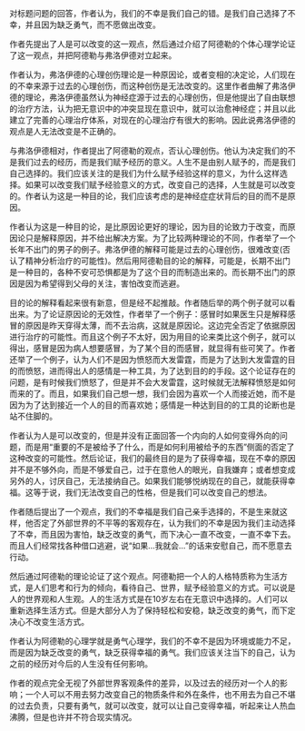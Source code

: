 
对标题问题的回答，作者认为，我们的不幸是我们自己的错。是我们自己选择了不幸，并且因为缺乏勇气，而不愿做出改变。

作者先提出了人是可以改变的这一观点，然后通过介绍了阿德勒的个体心理学论证了这一观点，并把阿德勒与弗洛伊德对立起来。

作者认为，弗洛伊德的心理创伤理论是一种原因论，或者变相的决定论，人们现在的不幸来源于过去的心理创伤，而这种创伤是无法改变的。这里作者曲解了弗洛伊德的理论，弗洛伊德虽然认为神经症源于过去的心理创伤，但是他提出了自由联想的治疗方法，认为把无意识中的冲突显现在意识中，就可以治愈神经症；并且以此建立了完善的心理治疗体系，对现在的心理治疗有很大的影响。因此说弗洛伊德的观点是人无法改变是不正确的。

与弗洛伊德相对，作者提出了阿德勒的观点，否认心理创伤。他认为决定我们的不是我们过去的经历，而是我们赋予经历的意义。人生不是由别人赋予的，而是我们自己选择的。我们应该关注的是我们为什么赋予经验这样的意义，为什么这样选择。如果可以改变我们赋予经验意义的方式，改变自己的选择，人生就是可以改变的。作者认为这是一种目的论，我们应该考虑的是神经症症状背后的目的而不是原因。

作者认为这是一种目的论，是比原因论更好的理论，因为目的论致力于改变，而原因论只是解释原因，并不给出解决方案。为了比较两种理论的不同，作者举了一个长年不出门的男子的例子。弗洛伊德的解释可能是过去的心理创伤，很难改变(否认了精神分析治疗的可能性)。然后用阿德勒目的论的解释，可能是，长期不出门是一种目的，各种不安可恐惧都是为了这个目的而制造出来的。而长期不出门的原因是因为希望得到父母的关注，害怕改变而逃避。

目的论的解释看起来很有新意，但是经不起推敲。作者随后举的两个例子就可以看出来。为了论证原因论的无效性，作者举了一个例子：感冒时如果医生只是解释感冒的原因是昨天穿得太薄，而不去治病，这就是原因论。这边完全否定了依据原因进行治疗的可能性。而且这个例子不太好，因为用目的论来类比这个例子，就可以得出，感冒是因为病人想要感冒，为了某个目的而感冒，就显得有些可笑了。作者还举了一个例子，认为人们不是因为愤怒而大发雷霆，而是为了达到大发雷霆的目的而愤怒，进而得出人的感情是一种工具，为了达到目的的手段。这个论证存在的问题，是有时候我们愤怒了，但是并不会大发雷霆，这时候就无法解释愤怒是如何而来的了。而且，如果我们自己想一想，我们会因为喜欢一个人而接近她，而不是因为为了达到接近一个人的目的而喜欢她；感情是一种达到目的的工具的论断也是站不住脚的。

作者认为人是可以改变的，但是并没有正面回答一个内向的人如何变得外向的问题，而是用“重要的不是被给予了什么，而是如何利用被给予的东西”侧面的否定了这种改变的可能性。然后论证，我们的最终目的是为了获得幸福，现在不幸的原因并不是不够外向，而是不够爱自己，过于在意他人的眼光，自我嫌弃；或者想变成另外的人，讨厌自己，无法接纳自己。如果我们能够悦纳现在的自己，就能获得幸福。这等于说，我们无法改变自己的性格，但是我们可以改变自己的想法。

作者随后提出了一个观点，我们的不幸福是我们自己亲手选择的，不是生来就这样，他否定了外部世界的不平等的客观存在，认为我们的不幸是因为我们主动选择了不幸，而且因为害怕，缺乏改变的勇气，而下决心一直不改变，一直不幸下去。而且人们经常找各种借口逃避，说“如果...我就会...”的话来安慰自己，而不愿意去行动。

然后通过阿德勒的理论论证了这个观点。阿德勒把一个人的人格特质称为生活方式，是人们思考和行为的倾向，看待自己、世界，赋予经验意义的方式。可以说是人的世界观和人生观。人的生活方式是在10岁左右在无意识中选择的。人们可以重新选择生活方式。但是大部分人为了保持轻松和安稳，缺乏改变的勇气，而下定决心不改变生活方式。

作者认为阿德勒的心理学就是勇气心理学，我们的不幸不是因为环境或能力不足，而是因为缺乏改变的勇气，缺乏获得幸福的勇气。我们应该关注当下的自己，认为之前的经历对今后的人生没有任何影响。

作者的观点完全无视了外部世界客观条件的差异，以及过去的经历对一个人的影响；一个人可以不用去努力改变自己的物质条件和外在条件，也不用去为自己不堪的过去负责，只要有勇气，就可以改变，就可以让自己变得幸福，听起来让人热血沸腾，但是也许并不符合现实情况。
